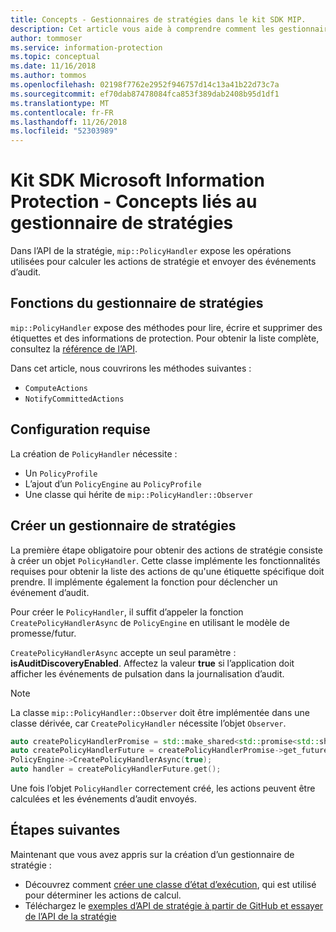 ```yaml
---
title: Concepts - Gestionnaires de stratégies dans le kit SDK MIP.
description: Cet article vous aide à comprendre comment les gestionnaires d’API de stratégie sont créés et utilisés pour les opérations d’appel.
author: tommoser
ms.service: information-protection
ms.topic: conceptual
ms.date: 11/16/2018
ms.author: tommos
ms.openlocfilehash: 02198f7762e2952f946757d14c13a41b22d73c7a
ms.sourcegitcommit: ef70dab87478084fca853f389dab2408b95d1df1
ms.translationtype: MT
ms.contentlocale: fr-FR
ms.lasthandoff: 11/26/2018
ms.locfileid: "52303989"
---
```

# <a name="microsoft-information-protection-sdk---policy-handler-concepts"></a>Kit SDK Microsoft Information Protection - Concepts liés au gestionnaire de stratégies

Dans l’API de la stratégie, `mip::PolicyHandler` expose les opérations utilisées pour calculer les actions de stratégie et envoyer des événements d’audit.

## <a name="policy-handler-functions"></a>Fonctions du gestionnaire de stratégies

`mip::PolicyHandler` expose des méthodes pour lire, écrire et supprimer des étiquettes et des informations de protection. Pour obtenir la liste complète, consultez la [référence de l’API](reference/class_mip_PolicyHandler.md).

Dans cet article, nous couvrirons les méthodes suivantes :

- `ComputeActions`
- `NotifyCommittedActions`

## <a name="requirements"></a>Configuration requise

La création de `PolicyHandler` nécessite :

- Un `PolicyProfile`
- L’ajout d’un `PolicyEngine` au `PolicyProfile`
- Une classe qui hérite de `mip::PolicyHandler::Observer`

## <a name="create-a-policy-handler"></a>Créer un gestionnaire de stratégies

La première étape obligatoire pour obtenir des actions de stratégie consiste à créer un objet `PolicyHandler`. Cette classe implémente les fonctionnalités requises pour obtenir la liste des actions de qu'une étiquette spécifique doit prendre. Il implémente également la fonction pour déclencher un événement d’audit.

Pour créer le `PolicyHandler`, il suffit d’appeler la fonction `CreatePolicyHandlerAsync` de `PolicyEngine` en utilisant le modèle de promesse/futur.

`CreatePolicyHandlerAsync` accepte un seul paramètre : **isAuditDiscoveryEnabled**. Affectez la valeur **true** si l’application doit afficher les événements de pulsation dans la journalisation d’audit.

> [!NOTE]
> La classe `mip::PolicyHandler::Observer` doit être implémentée dans une classe dérivée, car `CreatePolicyHandler` nécessite l’objet `Observer`. 

```cpp
auto createPolicyHandlerPromise = std::make_shared<std::promise<std::shared_ptr<mip::PolicyHandler>>>();
auto createPolicyHandlerFuture = createPolicyHandlerPromise->get_future();
PolicyEngine->CreatePolicyHandlerAsync(true);
auto handler = createPolicyHandlerFuture.get();
```

Une fois l’objet `PolicyHandler` correctement créé, les actions peuvent être calculées et les événements d’audit envoyés.

## <a name="next-steps"></a>Étapes suivantes

Maintenant que vous avez appris sur la création d’un gestionnaire de stratégie :

- Découvrez comment [créer une classe d’état d’exécution](concept-handler-policy-executionstate-cpp.md), qui est utilisé pour déterminer les actions de calcul.
- Téléchargez le [exemples d’API de stratégie à partir de GitHub et essayer de l’API de la stratégie](https://azure.microsoft.com/resources/samples/?sort=0&term=mipsdk+policyapi)
